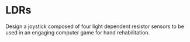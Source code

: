 # LDRs
Design a joystick composed of four light dependent resistor sensors to be used in an engaging computer game for hand rehabilitation.
